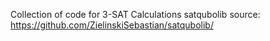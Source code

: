 Collection of code for 3-SAT Calculations
satqubolib source: https://github.com/ZielinskiSebastian/satqubolib/
